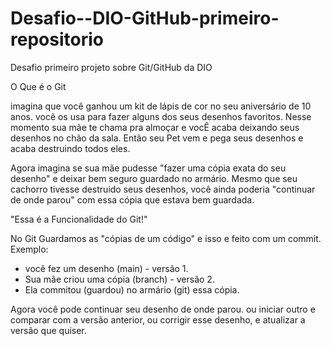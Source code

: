 # Desafio--DIO-GitHub-primeiro-repositorio
Desafio primeiro projeto sobre Git/GitHub da DIO

O Que é o Git

imagina que você ganhou um kit de lápis de cor no seu aniversário de 10 anos.
você os usa para fazer alguns dos seus desenhos favoritos.
Nesse momento sua mãe te chama pra almoçar e vocÊ acaba deixando seus desenhos no chão da sala.
Então seu Pet vem e pega seus desenhos e acaba destruindo todos eles.

Agora imagina se sua mãe pudesse "fazer uma cópia exata do seu desenho" 
e deixar bem seguro guardado no armário.
Mesmo que seu cachorro tivesse destruido seus desenhos, você ainda poderia 
"continuar de onde parou" com essa cópia que estava bem guardada. 

"Essa é a Funcionalidade do Git!"

No Git Guardamos as "cópias de um código" e isso e feito com um commit.
Exemplo:
- você fez um desenho (main) - versão 1.
- Sua mãe criou uma cópia (branch) - versão 2.
- Ela commitou (guardou) no armário (git) essa cópia.

Agora você pode continuar seu desenho de onde parou.
ou iniciar outro e comparar com a versão anterior,
ou corrigir esse desenho, e atualizar a versão que quiser.
